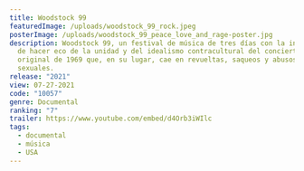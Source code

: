 ```yaml
---
title: Woodstock 99
featuredImage: /uploads/woodstock_99_rock.jpeg
posterImage: /uploads/woodstock_99_peace_love_and_rage-poster.jpg
description: Woodstock 99, un festival de música de tres días con la intención
  de hacer eco de la unidad y del idealismo contracultural del concierto
  original de 1969 que, en su lugar, cae en revueltas, saqueos y abusos
  sexuales.
release: "2021"
view: 07-27-2021
code: "10057"
genre: Documental
ranking: "7"
trailer: https://www.youtube.com/embed/d4Orb3iWIlc
tags:
  - documental
  - música
  - USA
---
```

